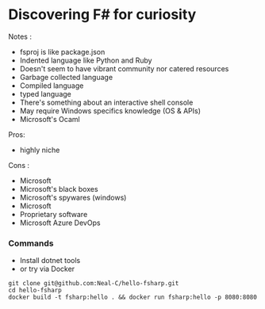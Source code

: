 # Discovering F# for curiosity

Notes :
- fsproj is like package.json
- Indented language like Python and Ruby
- Doesn't seem to have vibrant community nor catered resources
- Garbage collected language
- Compiled language
- typed language
- There's something about an interactive shell console 
- May require Windows specifics knowledge (OS & APIs)
- Microsoft's Ocaml


Pros:
- highly niche

Cons :
- Microsoft
- Microsoft's black boxes
- Microsoft's spywares (windows)
- Microsoft
- Proprietary software
- Microsoft Azure DevOps

### Commands

- Install dotnet tools
- or try via Docker

```shell
git clone git@github.com:Neal-C/hello-fsharp.git
cd hello-fsharp
docker build -t fsharp:hello . && docker run fsharp:hello -p 8080:8080
```